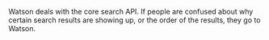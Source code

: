 Watson deals with the core search API. If people are confused about why certain
search results are showing up, or the order of the results, they go to Watson.
